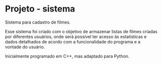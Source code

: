 # Projeto - sistema
Sistema para cadastro de filmes.

Esse sistema foi criado com o objetivo de armazenar listas de filmes criadas por diferentes usuários, onde será possível ter acesso às estatísticas e dados detalhados de acordo com a funcionalidade do programa e a vontade do usuário.

Inicialmente programado em C++, mas adaptado para Python.
